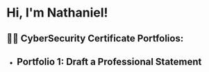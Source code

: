 <h1>Hi, I'm Nathaniel! 

<h2>👨‍💻 CyberSecurity Certificate Portfolios:</h2>

- <b>Portfolio 1: Draft a Professional Statement  </b>
  - 


